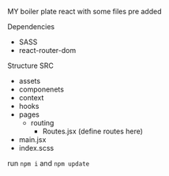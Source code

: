 MY boiler plate react with some files pre added

Dependencies
- SASS
- react-router-dom

Structure
SRC
- assets
- componenets
- context
- hooks
- pages
    - routing
        - Routes.jsx (define routes here)
- main.jsx
- index.scss


run `npm i`
and `npm update`